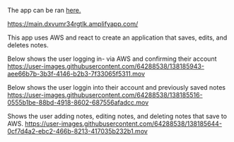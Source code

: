 <p> The app can be ran <a href= "https://main.dxvumr34rgtlk.amplifyapp.com/" target="_blank" > here. </a>  </p> 

https://main.dxvumr34rgtlk.amplifyapp.com/

This app uses AWS and react to create an application that saves, edits, and deletes notes.

Below shows the user logging in- via AWS and confirming their account
https://user-images.githubusercontent.com/64288538/138185943-aee66b7b-3b3f-4146-b2b3-7f33065f5311.mov

Below shows the user loggin into their account and previously saved notes
https://user-images.githubusercontent.com/64288538/138185516-0555b1be-88bd-4918-8602-687556afadcc.mov


Shows the user adding notes, editing notes, and deleting notes that save to AWS.
https://user-images.githubusercontent.com/64288538/138185644-0cf7d4a2-ebc2-466b-8213-417035b232b1.mov




